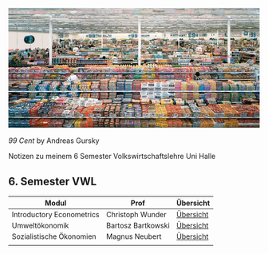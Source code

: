 ![2022-02-13_13-29](images/2022-02-13_13-29.jpg)

*99 Cent* by Andreas Gursky

Notizen zu meinem 6 Semester Volkswirtschaftslehre Uni Halle

##  6. Semester VWL

| Modul                     | Prof               | Übersicht                              |
| ------------------------- | ------------------ | -------------------------------------- |
| Introductory Econometrics | Christoph Wunder   | [Übersicht](VL_Econometrics/README.md) |
| Umweltökonomik            | Bartosz Bartkowski | [Übersicht](VL_Umwelt/README.md)       |
| Sozialistische Ökonomien  | Magnus Neubert     | [Übersicht](VL_Sozialismus/README.md)  |
|                           |                    |                                        |

 

